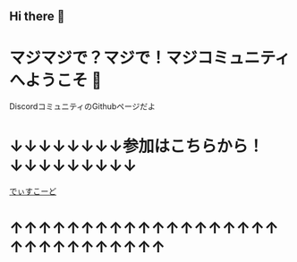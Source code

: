 ## Hi there 👋

# マジマジで？マジで！マジコミュニティへようこそ 🫶

DiscordコミュニティのGithubページだよ

# ↓↓↓↓↓↓↓↓参加はこちらから！↓↓↓↓↓↓↓↓↓

[でぃすこーど](https://discord.gg/77u2Vctenm)

# ↑↑↑↑↑↑↑↑↑↑↑↑↑↑↑↑↑↑↑↑↑↑↑↑↑↑↑↑↑↑
